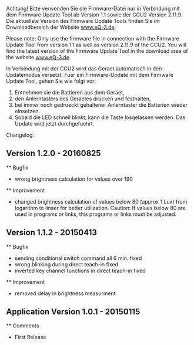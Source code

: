 Achtung! Bitte verwenden Sie die Firmware-Datei nur in Verbindung mit dem Firmware Update Tool ab Version 1.1 sowie der CCU2 Version 2.11.9.
Die aktuellste Version des Firmware Update Tools finden Sie im Downloadbereich der Website www.eQ-3.de.

Please note: Only use the firmware file in connection with the Firmware Update Tool from version 1.1 as well as version 2.11.9 of the CCU2.
You will find the latest version of the Firmware Update Tool in the download area of the website www.eQ-3.de.


In Verbindung mit der CCU2 wird das Geraet automatisch in den Updatemodus versetzt. 
Fuer ein Firmware-Update mit dem Firmware Update Tool, gehen Sie wie folgt vor:
1. Entnehmen sie die Battieren aus dem Geraet,
2. den Anlerntasters des Geraetes drücken und festhalten,
3. bei immer noch gedrueckt gehaltener Anlerntaster die Batterien wieder einsetzen.
4. Sobald die LED schnell blinkt, kann die Taste losgelassen werden. Das Update wird jetzt durchgefuehrt.




Changelog:

Version 1.2.0 - 20160825
--------------------------------------------------------------

** Bugfix
   * wrong brightness calculation for values over 190
   
** Improvement
   * changed brightness calculation of values below 80 (approx 1 Lux)
     from logarithm to linaer for better utilization.
     Caution: If values below 80 are used in programs or links, 
              this programs or links must be adjusted.


Version 1.1.2 - 20150413
--------------------------------------------------------------

** Bugfix
   * sending conditional switch command all 6 min. fixed
   * wrong blinking during direct teach-in fixed
   * inverted key channel functions in direct teach-in fixed
   
** Improvement
   * removed delay in brightness measurment


Application Version 1.0.1 - 20150115
--------------------------------------------------------------

** Comments
   * First Release